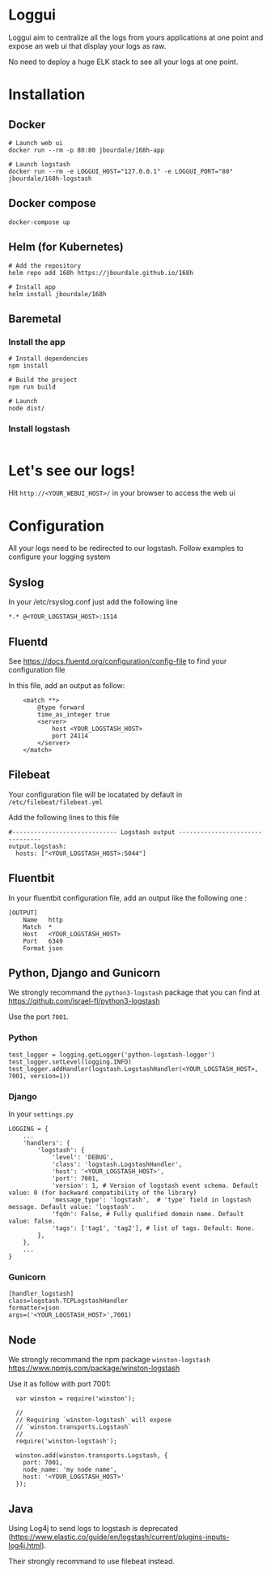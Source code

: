 # Loggui

Loggui aim to centralize all the logs from yours applications at one point and expose an web ui that display your logs as raw.

No need to deploy a huge ELK stack to see all your logs at one point.

# Installation
## Docker

```
# Launch web ui
docker run --rm -p 80:80 jbourdale/168h-app

# Launch logstash
docker run --rm -e LOGGUI_HOST="127.0.0.1" -e LOGGUI_PORT="80" jbourdale/168h-logstash
```

## Docker compose

```
docker-compose up
```

## Helm (for Kubernetes)

```
# Add the repository
helm repo add 168h https://jbourdale.github.io/168h

# Install app
helm install jbourdale/168h
```

## Baremetal

### Install the app

```
# Install dependencies
npm install

# Build the project
npm run build

# Launch
node dist/
```

### Install logstash

```

```

# Let's see our logs!

Hit `http://<YOUR_WEBUI_HOST>/` in your browser to access the web ui


# Configuration

All your logs need to be redirected to our logstash. Follow examples to configure your logging system

## Syslog

In your /etc/rsyslog.conf just add the following line

```
*.* @<YOUR_LOGSTASH_HOST>:1514
```

## Fluentd

See https://docs.fluentd.org/configuration/config-file to find your configuration file

In this file, add an output as follow:

```
    <match **>
        @type forward
        time_as_integer true
        <server>
            host <YOUR_LOGSTASH_HOST>
            port 24114
        </server>
    </match>
```

## Filebeat

Your configuration file will be locatated by default in `/etc/filebeat/filebeat.yml`

Add the following lines to this file
```
#----------------------------- Logstash output --------------------------------
output.logstash:
  hosts: ["<YOUR_LOGSTASH_HOST>:5044"]
```

## Fluentbit

In your fluentbit configuration file, add an output like the following one :

```
[OUTPUT]
    Name   http
    Match  *
    Host   <YOUR_LOGSTASH_HOST>
    Port   6349
    Format json
```

## Python, Django and Gunicorn

We strongly recommand the `python3-logstash` package that you can find at https://github.com/israel-fl/python3-logstash

Use the port `7001`.

### Python

```
test_logger = logging.getLogger('python-logstash-logger')
test_logger.setLevel(logging.INFO)
test_logger.addHandler(logstash.LogstashHandler(<YOUR_LOGSTASH_HOST>, 7001, version=1))
```

### Django
In your `settings.py`
```
LOGGING = {
    ...
    'handlers': {
        'logstash': {
            'level': 'DEBUG',
            'class': 'logstash.LogstashHandler',
            'host': '<YOUR_LOGSTASH_HOST>',
            'port': 7001,
            'version': 1, # Version of logstash event schema. Default value: 0 (for backward compatibility of the library)
            'message_type': 'logstash',  # 'type' field in logstash message. Default value: 'logstash'.
            'fqdn': False, # Fully qualified domain name. Default value: false.
            'tags': ['tag1', 'tag2'], # list of tags. Default: None.
        },
    },
    ...
}
```

### Gunicorn

```
[handler_logstash]
class=logstash.TCPLogstashHandler
formatter=json
args=('<YOUR_LOGSTASH_HOST>',7001)
```

## Node

We strongly recommand the npm package `winston-logstash` https://www.npmjs.com/package/winston-logstash

Use it as follow with port 7001:

```
  var winston = require('winston');

  //
  // Requiring `winston-logstash` will expose
  // `winston.transports.Logstash`
  //
  require('winston-logstash');

  winston.add(winston.transports.Logstash, {
    port: 7001,
    node_name: 'my node name',
    host: '<YOUR_LOGSTASH_HOST>'
  });
```

## Java

Using Log4j to send logs to logstash is deprecated (https://www.elastic.co/guide/en/logstash/current/plugins-inputs-log4j.html).

Their strongly recommand to use filebeat instead.
